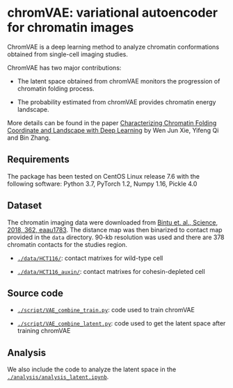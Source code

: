 # chromVAE: variational autoencoder for chromatin images

ChromVAE is a deep learning method to analyze chromatin conformations obtained from single-cell imaging studies. 

ChromVAE has two major contributions:

* The latent space obtained from chromVAE monitors the progression of chromatin folding process.

* The probability estimated from chromVAE provides chromatin energy landscape.

More details can be found in the paper [Characterizing Chromatin Folding Coordinate and Landscape with Deep Learning](https://www.biorxiv.org/content/10.1101/824417v1) by Wen Jun Xie, Yifeng Qi and Bin Zhang.

## Requirements
The package has been tested on CentOS Linux release 7.6 with the following software:
Python 3.7, PyTorch 1.2, Numpy 1.16, Pickle 4.0

## Dataset
The chromatin imaging data were downloaded from [Bintu et. al., Science, 2018, 362, eaau1783](https://github.com/BogdanBintu/ChromatinImaging). The distance map was then binarized to contact map provided in the `data` directory. 90-kb resolution was used and there are 378 chromatin contacts for the studies region.

* [`./data/HCT116/`](./data/HCT116/): contact matrixes for wild-type cell

* [`./data/HCT116_auxin/`](./data/HCT116_auxin/): contact matrixes for cohesin-depleted cell

## Source code 
* [`./script/VAE_combine_train.py`](./script/VAE_combine_train.py):  code used to train chromVAE

* [`./script/VAE_combine_latent.py`](./script/VAE_combine_latent.py):  code used to get the latent space after training chromVAE

## Analysis
We also include the code to analyze the latent space in the [`./analysis/analysis_latent.ipynb`](./analysis/analysis_latent.ipynb).
